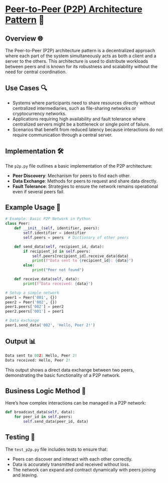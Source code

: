 # [Peer-to-Peer (P2P) Architecture Pattern](../) 🤝

## Overview 🌐
The Peer-to-Peer (P2P) architecture pattern is a decentralized approach where each part of the system simultaneously acts as both a client and a server to the others. This architecture is used to distribute workloads between peers and is known for its robustness and scalability without the need for central coordination.

## Use Cases 🔍
- Systems where participants need to share resources directly without centralized intermediaries, such as file-sharing networks or cryptocurrency networks.
- Applications requiring high availability and fault tolerance where centralized servers might be a bottleneck or single point of failure.
- Scenarios that benefit from reduced latency because interactions do not require communication through a central server.

## Implementation 🛠️
The `p2p.py` file outlines a basic implementation of the P2P architecture:
- **Peer Discovery**: Mechanism for peers to find each other.
- **Data Exchange**: Methods for peers to request and share data directly.
- **Fault Tolerance**: Strategies to ensure the network remains operational even if several peers fail.

## Example Usage 📝
```python
# Example: Basic P2P Network in Python
class Peer:
    def __init__(self, identifier, peers):
        self.identifier = identifier
        self.peers = peers  # Dictionary of other peers

    def send_data(self, recipient_id, data):
        if recipient_id in self.peers:
            self.peers[recipient_id].receive_data(data)
            print(f"Data sent to {recipient_id}: {data}")
        else:
            print("Peer not found")

    def receive_data(self, data):
        print(f"Data received: {data}")

# Setup a simple network
peer1 = Peer('001', {})
peer2 = Peer('002', {})
peer1.peers['002'] = peer2
peer2.peers['001'] = peer1

# Data exchange
peer1.send_data('002', 'Hello, Peer 2!')
```

## Output 📊
```python
Data sent to 002: Hello, Peer 2!
Data received: Hello, Peer 2!

```
This output shows a direct data exchange between two peers, demonstrating the basic functionality of a P2P network.

## Business Logic Method 🧠
Here’s how complex interactions can be managed in a P2P network:
```python
def broadcast_data(self, data):
    for peer_id in self.peers:
        self.send_data(peer_id, data)
```
## Testing 🧪
The `test_p2p.py` file includes tests to ensure that:
- Peers can discover and interact with each other correctly.
- Data is accurately transmitted and received without loss.
- The network can expand and contract dynamically with peers joining and leaving.